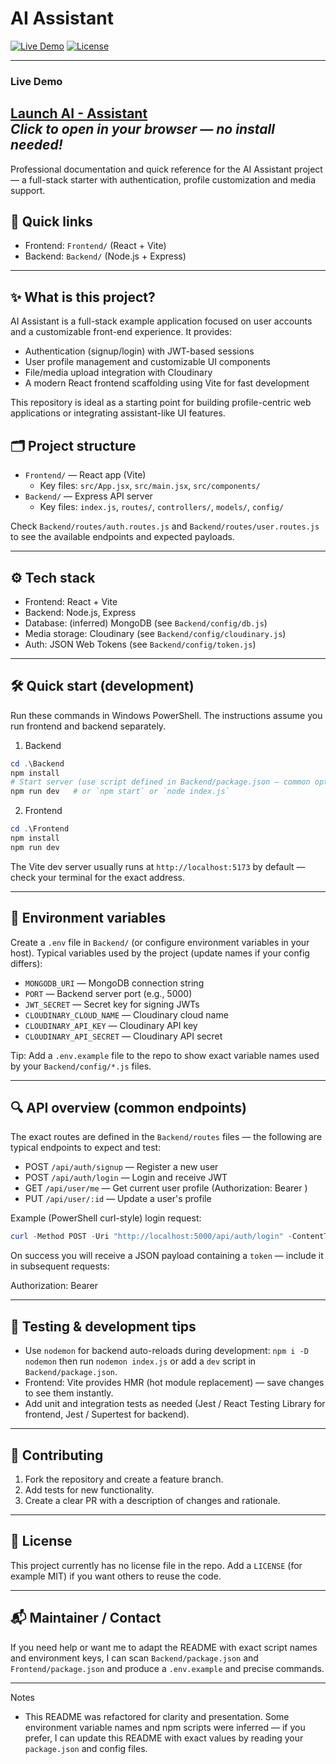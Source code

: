 # AI Assistant

[![Live Demo](https://img.shields.io/badge/Live-Demo-brightgreen)](https://ai-assistant-frontend-xiko.onrender.com) [![License](https://img.shields.io/badge/License-MIT-blue)](#license)

---
### Live Demo  
[Launch AI - Assistant](https://ai-assistant-frontend-xiko.onrender.com)  
*Click to open in your browser — no install needed!*
---

Professional documentation and quick reference for the AI Assistant project — a full-stack starter with authentication, profile customization and media support.

## 🧭 Quick links

- Frontend: `Frontend/` (React + Vite)
- Backend: `Backend/` (Node.js + Express)

---

## ✨ What is this project?

AI Assistant is a full-stack example application focused on user accounts and a customizable front-end experience. It provides:

- Authentication (signup/login) with JWT-based sessions
- User profile management and customizable UI components
- File/media upload integration with Cloudinary
- A modern React frontend scaffolding using Vite for fast development

This repository is ideal as a starting point for building profile-centric web applications or integrating assistant-like UI features.

## 🗂️ Project structure

- `Frontend/` — React app (Vite)
  - Key files: `src/App.jsx`, `src/main.jsx`, `src/components/`
- `Backend/` — Express API server
  - Key files: `index.js`, `routes/`, `controllers/`, `models/`, `config/`

Check `Backend/routes/auth.routes.js` and `Backend/routes/user.routes.js` to see the available endpoints and expected payloads.

---

## ⚙️ Tech stack

- Frontend: React + Vite
- Backend: Node.js, Express
- Database: (inferred) MongoDB (see `Backend/config/db.js`)
- Media storage: Cloudinary (see `Backend/config/cloudinary.js`)
- Auth: JSON Web Tokens (see `Backend/config/token.js`)

---

## 🛠️ Quick start (development)

Run these commands in Windows PowerShell. The instructions assume you run frontend and backend separately.

1) Backend

```powershell
cd .\Backend
npm install
# Start server (use script defined in Backend/package.json — common options shown below)
npm run dev   # or `npm start` or `node index.js`
```

2) Frontend

```powershell
cd .\Frontend
npm install
npm run dev
```

The Vite dev server usually runs at `http://localhost:5173` by default — check your terminal for the exact address.

---

## 🔑 Environment variables

Create a `.env` file in `Backend/` (or configure environment variables in your host). Typical variables used by the project (update names if your config differs):

- `MONGODB_URI` — MongoDB connection string
- `PORT` — Backend server port (e.g., 5000)
- `JWT_SECRET` — Secret key for signing JWTs
- `CLOUDINARY_CLOUD_NAME` — Cloudinary cloud name
- `CLOUDINARY_API_KEY` — Cloudinary API key
- `CLOUDINARY_API_SECRET` — Cloudinary API secret

Tip: Add a `.env.example` file to the repo to show exact variable names used by your `Backend/config/*.js` files.

---

## 🔍 API overview (common endpoints)

The exact routes are defined in the `Backend/routes` files — the following are typical endpoints to expect and test:

- POST `/api/auth/signup` — Register a new user
- POST `/api/auth/login` — Login and receive JWT
- GET `/api/user/me` — Get current user profile (Authorization: Bearer <token>)
- PUT `/api/user/:id` — Update a user's profile

Example (PowerShell curl-style) login request:

```powershell
curl -Method POST -Uri "http://localhost:5000/api/auth/login" -ContentType "application/json" -Body (@'{"email":"user@example.com","password":"password"}'@)
```

On success you will receive a JSON payload containing a `token` — include it in subsequent requests:

Authorization: Bearer <token>

---

## 🧪 Testing & development tips

- Use `nodemon` for backend auto-reloads during development: `npm i -D nodemon` then run `nodemon index.js` or add a `dev` script in `Backend/package.json`.
- Frontend: Vite provides HMR (hot module replacement) — save changes to see them instantly.
- Add unit and integration tests as needed (Jest / React Testing Library for frontend, Jest / Supertest for backend).

---

## 🤝 Contributing

1. Fork the repository and create a feature branch.
2. Add tests for new functionality.
3. Create a clear PR with a description of changes and rationale.

---

## 📜 License

This project currently has no license file in the repo. Add a `LICENSE` (for example MIT) if you want others to reuse the code.

---

## 📬 Maintainer / Contact

If you need help or want me to adapt the README with exact script names and environment keys, I can scan `Backend/package.json` and `Frontend/package.json` and produce a `.env.example` and precise commands.

---

Notes

- This README was refactored for clarity and presentation. Some environment variable names and npm scripts were inferred — if you prefer, I can update this README with exact values by reading your `package.json` and config files.
